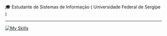 
<p>🎓 Estudante de Sistemas de Informação ( Universidade Federal de Sergipe ) </p>
<hr>

[![My Skills](https://skillicons.dev/icons?i=cpp,java,spring,arduino,postman,postgresql,git)](https://skillicons.dev)
<!-- cpp,kafka,docker,aws -->

